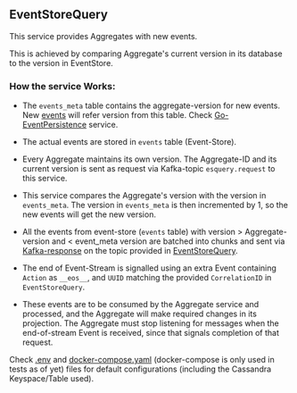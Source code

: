 EventStoreQuery
---

This service provides Aggregates with new events.

This is achieved by comparing Aggregate's current version in its database to the version in EventStore.

### How the service Works:

* The `events_meta` table contains the aggregate-version for new events. New [events][0] will refer version from this table. Check [Go-EventPersistence][1] service.

* The actual events are stored in `events` table (Event-Store).

* Every Aggregate maintains its own version. The Aggregate-ID and its current version is sent as request via Kafka-topic `esquery.request` to this service.

* This service compares the Aggregate's version with the version in `events_meta`. The version in `events_meta` is then incremented by 1, so the new events will get the new version.

* All the events from event-store (`events` table) with version > Aggregate-version and < event_meta version are batched into chunks and sent via [Kafka-response][2] on the topic provided in [EventStoreQuery][3].

* The end of Event-Stream is signalled using an extra Event containing `Action` as `__eos__`, and `UUID` matching the provided `CorrelationID` in `EventStoreQuery`.

* These events are to be consumed by the Aggregate service and processed, and the Aggregate will make required changes in its projection. The Aggregate must stop listening for messages when the end-of-stream Event is received, since that signals completion of that request.

Check [.env][4] and [docker-compose.yaml][5] (docker-compose is only used in tests as of yet) files for default configurations (including the Cassandra Keyspace/Table used).

  [0]: https://github.com/TerrexTech/go-common-models/blob/master/models/event.go
  [1]: https://github.com/TerrexTech/go-eventpersistence/
  [2]: https://github.com/TerrexTech/go-common-models/blob/master/models/kafka_response.go
  [3]: https://github.com/TerrexTech/go-common-models/blob/master/model/eventstore_query.go
  [4]: https://github.com/TerrexTech/go-eventstore-query/blob/master/.env
  [5]: https://github.com/TerrexTech/go-eventstore-query/blob/master/test/docker-compose.yaml
